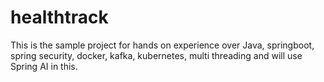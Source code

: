 # healthtrack
This is the sample project for hands on experience over Java, springboot, spring security, docker, kafka, kubernetes, multi threading and will use Spring AI in this.
